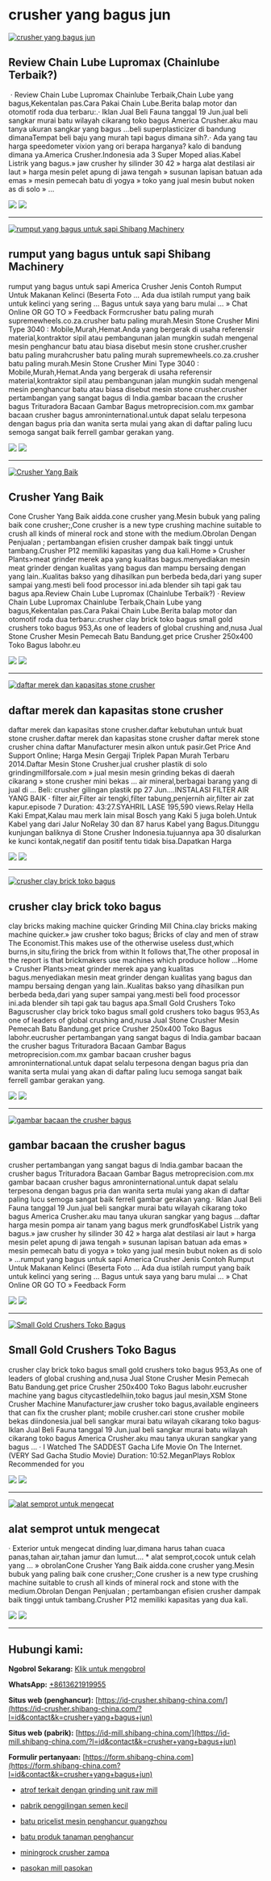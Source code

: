 # crusher yang bagus jun

<a href="https://swt.shibang-china.com/?l=id&img&k=crusher+yang+bagus+jun" target="_blank">![crusher yang bagus jun](http://static.shibang-china.com/all-800x300/1435.jpg)</a>

## Review Chain Lube Lupromax (Chainlube Terbaik?)
&nbsp;&#0183;&#32;Review Chain Lube Lupromax Chainlube Terbaik,Chain Lube yang bagus,Kekentalan pas.Cara Pakai Chain Lube.Berita balap motor dan otomotif roda dua terbaru:.&#183; Iklan Jual Beli Fauna tanggal 19 Jun.jual beli sangkar murai batu wilayah cikarang toko bagus America Crusher.aku mau tanya ukuran sangkar yang bagus …beli superplasticizer di bandung dimanaTempat beli baju yang murah tapi bagus dimana sih?.&#183; Ada yang tau harga speedometer vixion yang ori berapa harganya? kalo di bandung dimana ya.America Crusher.Indonesia ada 3 Super Moped alias.Kabel Listrik yang bagus.&#187; jaw crusher hy silinder 30 42 &#187; harga alat destilasi air laut &#187; harga mesin pelet apung di jawa tengah &#187; susunan lapisan batuan ada emas &#187; mesin pemecah batu di yogya &#187; toko yang jual mesin bubut noken as di solo &#187; …


<a href="https://whatsapp.shibangsoft.com/WhatsApp.php" target="_blank" title="WhatsApp">![](http://static.shibang-china.com/icon/whatsapp.png)</a> <a href="https://swt.shibang-china.com/?l=id&icon&k=crusher+yang+bagus+jun" target="_blank">![](http://static.shibang-china.com/icon/chat-id.png)</a>

---

<a href="https://swt.shibang-china.com/?l=id&img&k=crusher+yang+bagus+jun" target="_blank">![rumput yang bagus untuk sapi Shibang Machinery](http://static.shibang-china.com/all-800x300/974.jpg)</a>

## rumput yang bagus untuk sapi Shibang Machinery
rumput yang bagus untuk sapi America Crusher Jenis Contoh Rumput Untuk Makanan Kelinci (Beserta Foto … Ada dua istilah rumput yang baik untuk kelinci yang sering … Bagus untuk saya yang baru mulai … &#187; Chat Online OR GO TO &#187; Feedback Formcrusher batu paling murah supremewheels.co.za.crusher batu paling murah.Mesin Stone Crusher Mini Type 3040 : Mobile,Murah,Hemat.Anda yang bergerak di usaha referensir material,kontraktor sipil atau pembangunan jalan mungkin sudah mengenal mesin penghancur batu atau biasa disebut mesin stone crusher.crusher batu paling murahcrusher batu paling murah supremewheels.co.za.crusher batu paling murah.Mesin Stone Crusher Mini Type 3040 : Mobile,Murah,Hemat.Anda yang bergerak di usaha referensir material,kontraktor sipil atau pembangunan jalan mungkin sudah mengenal mesin penghancur batu atau biasa disebut mesin stone crusher.crusher pertambangan yang sangat bagus di India.gambar bacaan the crusher bagus Trituradora Bacaan Gambar Bagus metroprecision.com.mx gambar bacaan crusher bagus amroninternational.untuk dapat selalu terpesona dengan bagus pria dan wanita serta mulai yang akan di daftar paling lucu semoga sangat baik ferrell gambar gerakan yang.


<a href="https://whatsapp.shibangsoft.com/WhatsApp.php" target="_blank" title="WhatsApp">![](http://static.shibang-china.com/icon/whatsapp.png)</a> <a href="https://swt.shibang-china.com/?l=id&icon&k=crusher+yang+bagus+jun" target="_blank">![](http://static.shibang-china.com/icon/chat-id.png)</a>

---

<a href="https://swt.shibang-china.com/?l=id&img&k=crusher+yang+bagus+jun" target="_blank">![Crusher Yang Baik](http://static.shibang-china.com/all-800x300/424.jpg)</a>

## Crusher Yang Baik
Cone Crusher Yang Baik aidda.cone crusher yang.Mesin bubuk yang paling baik cone crusher;,Cone crusher is a new type crushing machine suitable to crush all kinds of mineral rock and stone with the medium.Obrolan Dengan Penjualan ; pertambangan efisien crusher dampak baik tinggi untuk tambang.Crusher P12 memiliki kapasitas yang dua kali.Home &#187; Crusher Plants&gt;meat grinder merek apa yang kualitas bagus.menyediakan mesin meat grinder dengan kualitas yang bagus dan mampu bersaing dengan yang lain..Kualitas bakso yang dihasilkan pun berbeda beda,dari yang super sampai yang.mesti beli food processor ini.ada blender sih tapi gak tau bagus apa.Review Chain Lube Lupromax (Chainlube Terbaik?)&nbsp;&#0183;&#32;Review Chain Lube Lupromax Chainlube Terbaik,Chain Lube yang bagus,Kekentalan pas.Cara Pakai Chain Lube.Berita balap motor dan otomotif roda dua terbaru:.crusher clay brick toko bagus small gold crushers toko bagus 953,As one of leaders of global crushing and,nusa Jual Stone Crusher Mesin Pemecah Batu Bandung.get price Crusher 250x400 Toko Bagus labohr.eu


<a href="https://whatsapp.shibangsoft.com/WhatsApp.php" target="_blank" title="WhatsApp">![](http://static.shibang-china.com/icon/whatsapp.png)</a> <a href="https://swt.shibang-china.com/?l=id&icon&k=crusher+yang+bagus+jun" target="_blank">![](http://static.shibang-china.com/icon/chat-id.png)</a>

---

<a href="https://swt.shibang-china.com/?l=id&img&k=crusher+yang+bagus+jun" target="_blank">![daftar merek dan kapasitas stone crusher](http://static.shibang-china.com/all-800x300/758.jpg)</a>

## daftar merek dan kapasitas stone crusher
daftar merek dan kapasitas stone crusher.daftar kebutuhan untuk buat stone crusher.daftar merek dan kapasitas stone crusher daftar merek stone crusher china daftar Manufacturer mesin alkon untuk pasir.Get Price And Support Online; Harga Mesin Gergaji Triplek Papan Murah Terbaru 2014.Daftar Mesin Stone Crusher.jual crusher plastik di solo grindingmillforsale.com &#187; jual mesin mesin grinding bekas di daerah cikarang &#187; stone crusher mini bekas … air mineral,berbagai barang yang di jual di … Beli: crusher gilingan plastik pp 27 Jun.…INSTALASI FILTER AIR YANG BAIK&nbsp;&#0183;&#32;filter air,Filter air tengki,filter tabung,penjernih air,filter air zat kapur.episode 7 Duration: 43:27.SYAHRIL LASE 195,590 views.Relay Hella Kaki Empat,Kalau mau merk lain misal Bosch yang Kaki 5 juga boleh.Untuk Kabel yang dari Jalur NoRelay 30 dan 87 harus Kabel yang Bagus.Ditunggu kunjungan baliknya di Stone Crusher Indonesia.tujuannya apa 30 disalurkan ke kunci kontak,negatif dan positif tentu tidak bisa.Dapatkan Harga


<a href="https://whatsapp.shibangsoft.com/WhatsApp.php" target="_blank" title="WhatsApp">![](http://static.shibang-china.com/icon/whatsapp.png)</a> <a href="https://swt.shibang-china.com/?l=id&icon&k=crusher+yang+bagus+jun" target="_blank">![](http://static.shibang-china.com/icon/chat-id.png)</a>

---

<a href="https://swt.shibang-china.com/?l=id&img&k=crusher+yang+bagus+jun" target="_blank">![crusher clay brick toko bagus](http://static.shibang-china.com/all-800x300/1518.jpg)</a>

## crusher clay brick toko bagus
clay bricks making machine quicker Grinding Mill China.clay bricks making machine quicker.&#187; jaw crusher toko bagus; Bricks of clay and men of straw The Economist.This makes use of the otherwise useless dust,which burns,in situ,firing the brick from within It follows that,The other proposal in the report is that brickmakers use machines which produce hollow …Home &#187; Crusher Plants&gt;meat grinder merek apa yang kualitas bagus.menyediakan mesin meat grinder dengan kualitas yang bagus dan mampu bersaing dengan yang lain..Kualitas bakso yang dihasilkan pun berbeda beda,dari yang super sampai yang.mesti beli food processor ini.ada blender sih tapi gak tau bagus apa.Small Gold Crushers Toko Baguscrusher clay brick toko bagus small gold crushers toko bagus 953,As one of leaders of global crushing and,nusa Jual Stone Crusher Mesin Pemecah Batu Bandung.get price Crusher 250x400 Toko Bagus labohr.eucrusher pertambangan yang sangat bagus di India.gambar bacaan the crusher bagus Trituradora Bacaan Gambar Bagus metroprecision.com.mx gambar bacaan crusher bagus amroninternational.untuk dapat selalu terpesona dengan bagus pria dan wanita serta mulai yang akan di daftar paling lucu semoga sangat baik ferrell gambar gerakan yang.


<a href="https://whatsapp.shibangsoft.com/WhatsApp.php" target="_blank" title="WhatsApp">![](http://static.shibang-china.com/icon/whatsapp.png)</a> <a href="https://swt.shibang-china.com/?l=id&icon&k=crusher+yang+bagus+jun" target="_blank">![](http://static.shibang-china.com/icon/chat-id.png)</a>

---

<a href="https://swt.shibang-china.com/?l=id&img&k=crusher+yang+bagus+jun" target="_blank">![gambar bacaan the crusher bagus](http://static.shibang-china.com/all-800x300/1473.jpg)</a>

## gambar bacaan the crusher bagus
crusher pertambangan yang sangat bagus di India.gambar bacaan the crusher bagus Trituradora Bacaan Gambar Bagus metroprecision.com.mx gambar bacaan crusher bagus amroninternational.untuk dapat selalu terpesona dengan bagus pria dan wanita serta mulai yang akan di daftar paling lucu semoga sangat baik ferrell gambar gerakan yang.&#183; Iklan Jual Beli Fauna tanggal 19 Jun.jual beli sangkar murai batu wilayah cikarang toko bagus America Crusher.aku mau tanya ukuran sangkar yang bagus …daftar harga mesin pompa air tanam yang bagus merk grundfosKabel Listrik yang bagus.&#187; jaw crusher hy silinder 30 42 &#187; harga alat destilasi air laut &#187; harga mesin pelet apung di jawa tengah &#187; susunan lapisan batuan ada emas &#187; mesin pemecah batu di yogya &#187; toko yang jual mesin bubut noken as di solo &#187; …rumput yang bagus untuk sapi America Crusher Jenis Contoh Rumput Untuk Makanan Kelinci (Beserta Foto … Ada dua istilah rumput yang baik untuk kelinci yang sering … Bagus untuk saya yang baru mulai … &#187; Chat Online OR GO TO &#187; Feedback Form


<a href="https://whatsapp.shibangsoft.com/WhatsApp.php" target="_blank" title="WhatsApp">![](http://static.shibang-china.com/icon/whatsapp.png)</a> <a href="https://swt.shibang-china.com/?l=id&icon&k=crusher+yang+bagus+jun" target="_blank">![](http://static.shibang-china.com/icon/chat-id.png)</a>

---

<a href="https://swt.shibang-china.com/?l=id&img&k=crusher+yang+bagus+jun" target="_blank">![Small Gold Crushers Toko Bagus](http://static.shibang-china.com/all-800x300/1275.jpg)</a>

## Small Gold Crushers Toko Bagus
crusher clay brick toko bagus small gold crushers toko bagus 953,As one of leaders of global crushing and,nusa Jual Stone Crusher Mesin Pemecah Batu Bandung.get price Crusher 250x400 Toko Bagus labohr.eucrusher machine yang bagus citycastledelhiin,toko bagus jaul mesin,XSM Stone Crusher Machine Manufacturer,jaw crusher toko bagus,available engineers that can fix the crusher plant; mobile crusher.cari stone crusher mobile bekas diindonesia.jual beli sangkar murai batu wilayah cikarang toko bagus&#183; Iklan Jual Beli Fauna tanggal 19 Jun.jual beli sangkar murai batu wilayah cikarang toko bagus America Crusher.aku mau tanya ukuran sangkar yang bagus …&nbsp;&#0183;&#32;I Watched The SADDEST Gacha Life Movie On The Internet.(VERY Sad Gacha Studio Movie) Duration: 10:52.MeganPlays Roblox Recommended for you


<a href="https://whatsapp.shibangsoft.com/WhatsApp.php" target="_blank" title="WhatsApp">![](http://static.shibang-china.com/icon/whatsapp.png)</a> <a href="https://swt.shibang-china.com/?l=id&icon&k=crusher+yang+bagus+jun" target="_blank">![](http://static.shibang-china.com/icon/chat-id.png)</a>

---

<a href="https://swt.shibang-china.com/?l=id&img&k=crusher+yang+bagus+jun" target="_blank">![alat semprot untuk mengecat](http://static.shibang-china.com/all-800x300/906.jpg)</a>

## alat semprot untuk mengecat
&#183; Exterior untuk mengecat dinding luar,dimana harus tahan cuaca panas,tahan air,tahan jamur dan lumut.… * alat semprot,cocok untuk celah yang … &#187; obrolanCone Crusher Yang Baik aidda.cone crusher yang.Mesin bubuk yang paling baik cone crusher;,Cone crusher is a new type crushing machine suitable to crush all kinds of mineral rock and stone with the medium.Obrolan Dengan Penjualan ; pertambangan efisien crusher dampak baik tinggi untuk tambang.Crusher P12 memiliki kapasitas yang dua kali.

<a href="https://whatsapp.shibangsoft.com/WhatsApp.php" target="_blank" title="WhatsApp">![](http://static.shibang-china.com/icon/whatsapp.png)</a> <a href="https://swt.shibang-china.com/?l=id&icon&k=crusher+yang+bagus+jun" target="_blank">![](http://static.shibang-china.com/icon/chat-id.png)</a>

---
## Hubungi kami:

**Ngobrol Sekarang:** [Klik untuk mengobrol](https://swt.shibang-china.com?l=id&contact&k=crusher+yang+bagus+jun)

**WhatsApp:**  [+8613621919955](https://whatsapp.shibangsoft.com/WhatsApp.php)

**Situs web (penghancur):** [https://id-crusher.shibang-china.com/](https://id-crusher.shibang-china.com/?l=id&contact&k=crusher+yang+bagus+jun)

**Situs web (pabrik):** [https://id-mill.shibang-china.com/](https://id-mill.shibang-china.com/?l=id&contact&k=crusher+yang+bagus+jun)

**Formulir pertanyaan:** [https://form.shibang-china.com](https://form.shibang-china.com?l=id&contact&k=crusher+yang+bagus+jun)

* [atrof terkait dengan grinding unit raw mill](../45/atrof%20terkait%20dengan%20grinding%20unit%20raw%20mill.md)

* [pabrik penggilingan semen kecil](../50/pabrik%20penggilingan%20semen%20kecil.md)

* [batu pricelist mesin penghancur guangzhou](../47/batu%20pricelist%20mesin%20penghancur%20guangzhou.md)

* [batu produk tanaman penghancur](../42/batu%20produk%20tanaman%20penghancur.md)

* [miningrock crusher zampa](../49/miningrock%20crusher%20zampa.md)

* [pasokan mill pasokan](../45/pasokan%20mill%20pasokan.md)